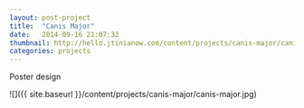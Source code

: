 ```yaml
---
layout: post-project
title:  "Canis Major"
date:   2014-09-16 21:07:32
thumbnail: http://hello.jtinianow.com/content/projects/canis-major/canis-major-thumb.jpg
categories: projects
---
```


Poster design

![]({{ site.baseurl }}/content/projects/canis-major/canis-major.jpg)